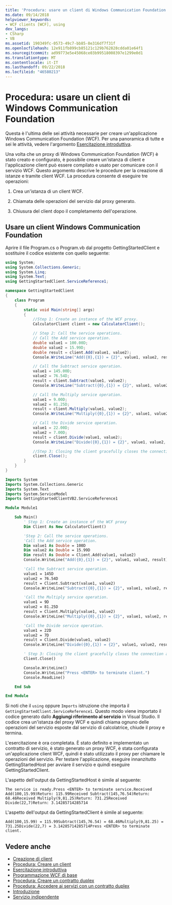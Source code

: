 ```yaml
---
title: 'Procedura: usare un client di Windows Communication Foundation'
ms.date: 09/14/2018
helpviewer_keywords:
- WCF clients [WCF], using
dev_langs:
- CSharp
- VB
ms.assetid: 190349fc-0573-49c7-bb85-8e316df7f31f
ms.openlocfilehash: 12e911fb899cb85121c129b762828cdda01e64f1
ms.sourcegitcommit: ad99773e5e45068ce03b99518008397e1299e0d1
ms.translationtype: MT
ms.contentlocale: it-IT
ms.lasthandoff: 09/22/2018
ms.locfileid: "46580213"
---
```

# <a name="how-to-use-a-windows-communication-foundation-client"></a>Procedura: usare un client di Windows Communication Foundation

Questa è l'ultima delle sei attività necessarie per creare un'applicazione Windows Communication Foundation (WCF). Per una panoramica di tutte e sei le attività, vedere l'argomento [Esercitazione introduttiva](../../../docs/framework/wcf/getting-started-tutorial.md).

Una volta che un proxy di Windows Communication Foundation (WCF) è stato creato e configurato, è possibile creare un'istanza di client e l'applicazione client può essere compilato e usato per comunicare con il servizio WCF. Questo argomento descrive le procedure per la creazione di istanze e tramite client WCF. La procedura consente di eseguire tre operazioni:

1.  Crea un'istanza di un client WCF.

2.  Chiamata delle operazioni del servizio dal proxy generato.

3.  Chiusura del client dopo il completamento dell'operazione.

## <a name="use-a-windows-communication-foundation-client"></a>Usare un client Windows Communication Foundation

Aprire il file Program.cs o Program.vb dal progetto GettingStartedClient e sostituire il codice esistente con quello seguente:

```csharp
using System;
using System.Collections.Generic;
using System.Linq;
using System.Text;
using GettingStartedClient.ServiceReference1;

namespace GettingStartedClient
{
    class Program
    {
        static void Main(string[] args)
        {
            //Step 1: Create an instance of the WCF proxy.
            CalculatorClient client = new CalculatorClient();

            // Step 2: Call the service operations.
            // Call the Add service operation.
            double value1 = 100.00D;
            double value2 = 15.99D;
            double result = client.Add(value1, value2);
            Console.WriteLine("Add({0},{1}) = {2}", value1, value2, result);

            // Call the Subtract service operation.
            value1 = 145.00D;
            value2 = 76.54D;
            result = client.Subtract(value1, value2);
            Console.WriteLine("Subtract({0},{1}) = {2}", value1, value2, result);

            // Call the Multiply service operation.
            value1 = 9.00D;
            value2 = 81.25D;
            result = client.Multiply(value1, value2);
            Console.WriteLine("Multiply({0},{1}) = {2}", value1, value2, result);

            // Call the Divide service operation.
            value1 = 22.00D;
            value2 = 7.00D;
            result = client.Divide(value1, value2);
            Console.WriteLine("Divide({0},{1}) = {2}", value1, value2, result);

            //Step 3: Closing the client gracefully closes the connection and cleans up resources.
            client.Close();
        }
    }
}
```

```vb
Imports System
Imports System.Collections.Generic
Imports System.Text
Imports System.ServiceModel
Imports GettingStartedClientVB2.ServiceReference1

Module Module1

    Sub Main()
        ' Step 1: Create an instance of the WCF proxy
        Dim Client As New CalculatorClient()

        'Step 2: Call the service operations.
        'Call the Add service operation.
        Dim value1 As Double = 100D
        Dim value2 As Double = 15.99D
        Dim result As Double = Client.Add(value1, value2)
        Console.WriteLine("Add({0},{1}) = {2}", value1, value2, result)

        'Call the Subtract service operation.
        value1 = 145D
        value2 = 76.54D
        result = Client.Subtract(value1, value2)
        Console.WriteLine("Subtract({0},{1}) = {2}", value1, value2, result)

        'Call the Multiply service operation.
        value1 = 9D
        value2 = 81.25D
        result = Client.Multiply(value1, value2)
        Console.WriteLine("Multiply({0},{1}) = {2}", value1, value2, result)

        'Call the Divide service operation.
        value1 = 22D
        value2 = 7D
        result = Client.Divide(value1, value2)
        Console.WriteLine("Divide({0},{1}) = {2}", value1, value2, result)

        ' Step 3: Closing the client gracefully closes the connection and cleans up resources.
        Client.Close()

        Console.WriteLine()
        Console.WriteLine("Press <ENTER> to terminate client.")
        Console.ReadLine()

    End Sub

End Module
```

Si noti che il `using` oppure `Imports` istruzione che importa il `GettingStartedClient.ServiceReference1`. Questo modo viene importato il codice generato dallo **Aggiungi riferimento al servizio** in Visual Studio. Il codice crea un'istanza del proxy WCF e quindi chiama ognuno delle operazioni del servizio esposte dal servizio di calcolatrice, chiude il proxy e termina.

L'esercitazione è ora completata. È stato definito e implementato un contratto di servizio, è stato generato un proxy WCF, è stata configurata un'applicazione client WCF, quindi è stato utilizzato il proxy per chiamare le operazioni del servizio. Per testare l'applicazione, eseguire innanzitutto GettingStartedHost per avviare il servizio e quindi eseguire GettingStartedClient.

L'aspetto dell'output da GettingStartedHost è simile al seguente:

```text
The service is ready.Press <ENTER> to terminate service.Received Add(100,15.99)Return: 115.99Received Subtract(145,76.54)Return: 68.46Received Multiply(9,81.25)Return: 731.25Received Divide(22,7)Return: 3.14285714285714
```

L'aspetto dell'output da GettingStartedClient è simile al seguente:

```text
Add(100,15.99) = 115.99Subtract(145,76.54) = 68.46Multiply(9,81.25) = 731.25Divide(22,7) = 3.14285714285714Press <ENTER> to terminate client.
```

## <a name="see-also"></a>Vedere anche

- [Creazione di client](../../../docs/framework/wcf/building-clients.md)
- [Procedura: Creare un client](../../../docs/framework/wcf/how-to-create-a-wcf-client.md)
- [Esercitazione introduttiva](../../../docs/framework/wcf/getting-started-tutorial.md)
- [Programmazione WCF di base](../../../docs/framework/wcf/basic-wcf-programming.md)
- [Procedura: Creare un contratto duplex](../../../docs/framework/wcf/feature-details/how-to-create-a-duplex-contract.md)
- [Procedura: Accedere ai servizi con un contratto duplex](../../../docs/framework/wcf/feature-details/how-to-access-services-with-a-duplex-contract.md)
- [Introduzione](../../../docs/framework/wcf/samples/getting-started-sample.md)
- [Servizio indipendente](../../../docs/framework/wcf/samples/self-host.md)